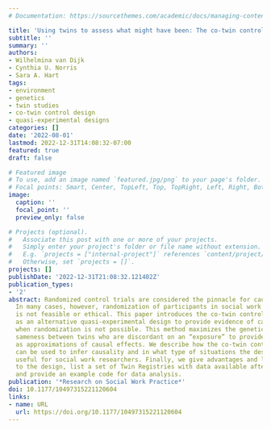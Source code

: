 ```yaml
---
# Documentation: https://sourcethemes.com/academic/docs/managing-content/

title: 'Using twins to assess what might have been: The co-twin control design'
subtitle: ''
summary: ''
authors:
- Wilhelmina van Dijk
- Cynthia U. Norris
- Sara A. Hart
tags:
- environment
- genetics
- twin studies
- co-twin control design
- quasi-experimental designs
categories: []
date: '2022-08-01'
lastmod: 2022-12-31T14:08:32-07:00
featured: true
draft: false

# Featured image
# To use, add an image named `featured.jpg/png` to your page's folder.
# Focal points: Smart, Center, TopLeft, Top, TopRight, Left, Right, BottomLeft, Bottom, BottomRight.
image:
  caption: ''
  focal_point: ''
  preview_only: false

# Projects (optional).
#   Associate this post with one or more of your projects.
#   Simply enter your project's folder or file name without extension.
#   E.g. `projects = ["internal-project"]` references `content/project/deep-learning/index.md`.
#   Otherwise, set `projects = []`.
projects: []
publishDate: '2022-12-31T21:08:32.121402Z'
publication_types:
- '2'
abstract: Randomized control trials are considered the pinnacle for causal inference.
  In many cases, however, randomization of participants in social work research studies
  is not feasible or ethical. This paper introduces the co-twin control design study
  as an alternative quasi-experimental design to provide evidence of causal mechanisms
  when randomization is not possible. This method maximizes the genetic and environmental
  sameness between twins who are discordant on an “exposure” to provide strong counterfactuals
  as approximations of causal effects. We describe how the co-twin control design
  can be used to infer causality and in what type of situations the design might be
  useful for social work researchers. Finally, we give advantages and limitations
  to the design, list a set of Twin Registries with data available after application,
  and provide an example code for data analysis.
publication: '*Research on Social Work Practice*'
doi: 10.1177/10497315221120604
links:
- name: URL
  url: https://doi.org/10.1177/10497315221120604
---
```

